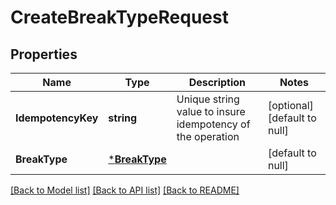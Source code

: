 # CreateBreakTypeRequest

## Properties
Name | Type | Description | Notes
------------ | ------------- | ------------- | -------------
**IdempotencyKey** | **string** | Unique string value to insure idempotency of the operation | [optional] [default to null]
**BreakType** | [***BreakType**](BreakType.md) |  | [default to null]

[[Back to Model list]](../README.md#documentation-for-models) [[Back to API list]](../README.md#documentation-for-api-endpoints) [[Back to README]](../README.md)

